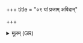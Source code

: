 +++
title = "०९ यां प्रजाम् अविदाम्"

+++
<details><summary>मूलम् (GR)</summary>

+++(not found in PSK; PSK 20.55.9 is = PS 19.28.5)+++यां प्रजाम् अविदाम् अद्य्- +++(adya)+++  
-आत्मनः परिनिर्मिताम् ।  
आयुष्मतीं तनूकृतां  
ताँ अग्ने जरसे नय ॥
</details>